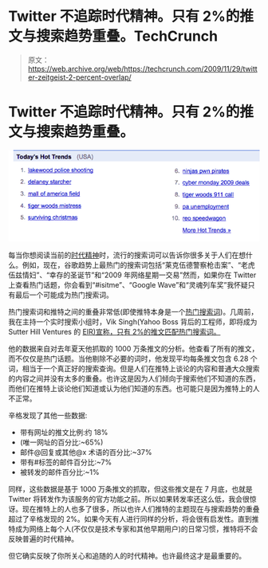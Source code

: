 # Twitter 不追踪时代精神。只有 2%的推文与搜索趋势重叠。TechCrunch

> 原文：<https://web.archive.org/web/https://techcrunch.com/2009/11/29/twitter-zeitgeist-2-percent-overlap/>

# Twitter 不追踪时代精神。只有 2%的推文与搜索趋势重叠。

![](img/afa5929b0a7a02785acbbbfaa23b9ef8.png)

每当你想阅读当前的[时代精神](https://web.archive.org/web/20221209084911/http://www.beta.techcrunch.com/2008/12/10/to-really-understand-the-google-zeitgeist-you-need-to-dive-into-the-details/)时，流行的搜索词可以告诉你很多关于人们在想什么。例如，现在，谷歌趋势上最热门的搜索词包括“莱克伍德警察枪击案”、“老虎伍兹情妇”、“幸存的圣诞节”和“2009 年网络星期一交易”然而，如果你在 Twitter 上查看热门话题，你会看到“#isitme”、“Google Wave”和“灵魂列车奖”我怀疑只有最后一个可能成为热门搜索词。

热门搜索词和推特之间的重叠非常低(即使推特本身是一个[热门搜索词](https://web.archive.org/web/20221209084911/http://www.beta.techcrunch.com/2009/11/29/bings-2009-top-search-term-michael-jackson-beats-our-twitter/))。几周前，我在主持一个实时搜索小组时，Vik Singh(Yahoo Boss 背后的工程师，即将成为 Sutter Hill Ventures 的 [EIR)宣称，只有 2%的推文匹配热门搜索词。](https://web.archive.org/web/20221209084911/http://www.beta.techcrunch.com/2009/11/25/yahoo-boss-loses-vik-singh/)

他的数据来自对去年夏天他抓取的 1000 万条推文的分析。他查看了所有的推文，而不仅仅是热门话题。当他剔除不必要的词时，他发现平均每条推文包含 6.28 个词，相当于一个真正好的搜索查询。但是人们在推特上谈论的内容和普通大众搜索的内容之间并没有太多的重叠。也许这是因为人们倾向于搜索他们不知道的东西，而他们在推特上谈论他们知道或认为他们知道的东西。也可能只是因为推特上的人不正常。

辛格发现了其他一些数据:

*   带有网址的推文比例:约 18%
*   (唯一网址的百分比:~65%)
*   邮件@回复或其他@x 术语的百分比:~37%
*   带有#标签的邮件百分比:~7%
*   被转发的邮件百分比:~1%

同样，这些数据是基于 1000 万条推文的抓取，但这些推文是在 7 月底，也就是 Twitter 将转发作为该服务的官方功能之前。所以如果转发率还这么低，我会很惊讶。现在推特上的人也多了很多，所以也许人们推特的主题现在与搜索趋势的重叠超过了辛格发现的 2%。如果今天有人进行同样的分析，将会很有启发性。直到推特成为网络上每个人(不仅仅是技术专家和其他早期用户)的日常习惯，推特将不会反映普遍的时代精神。

但它确实反映了你所关心和追随的人的时代精神。也许最终这才是最重要的。